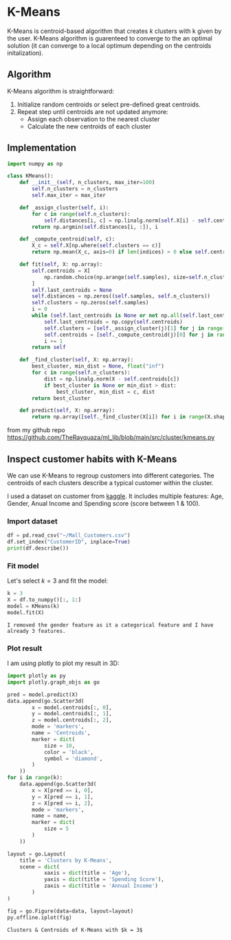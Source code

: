 # K-Means

K-Means is centroid-based algorithm that creates $k$ clusters with k given by the user. K-Means algorithm is guarenteed to converge to the an optimal solution (it can converge to a local optimum depending on the centroids initalization).

## Algorithm

K-Means algorithm is straightforward:
1. Initialize random centroids or select pre-defined great centroids.
2. Repeat step until centroids are not updated anymore:
    - Assign each observation to the nearest cluster
    - Calculate the new centroids of each cluster

## Implementation

```python
import numpy as np

class KMeans():
    def __init__(self, n_clusters, max_iter=100)
        self.n_clusters = n_clusters
        self.max_iter = max_iter

    def _assign_cluster(self, i):
        for c in range(self.n_clusters):
            self.distances[i, c] = np.linalg.norm(self.X[i] - self.centroids[c])
        return np.argmin(self.distances[i, :]), i

    def _compute_centroid(self, c):
        X_c = self.X[np.where(self.clusters == c)]
        return np.mean(X_c, axis=0) if len(indices) > 0 else self.centroids[c], c

    def fit(self, X: np.array):
        self.centroids = X[
            np.random.choice(np.arange(self.samples), size=self.n_clusters, replace=False)
        ]
        self.last_centroids = None
        self.distances = np.zeros((self.samples, self.n_clusters))
        self.clusters = np.zeros(self.samples)
        i = 0
        while (self.last_centroids is None or not np.all(self.last_centroids == self.centroids)) and (i < self.max_iter):
            self.last_centroids = np.copy(self.centroids)
            self.clusters = [self._assign_cluster(j)[1] for j in range(self.datapoints)] # Assign clusters
            self.centroids = [self._compute_centroid(j)[0] for j in range(self.n_clusters)] # Compute centroids
            i += 1
        return self

    def _find_cluster(self, X: np.array):
        best_cluster, min_dist = None, float("inf")
        for c in range(self.n_clusters):
            dist = np.linalg.norm(X - self.centroids[c])
            if best_cluster is None or min_dist > dist:
                best_cluster, min_dist = c, dist
        return best_cluster

    def predict(self, X: np.array):
        return np.array([self._find_cluster(X[i]) for i in range(X.shape[0])])
```
from my github repo https://github.com/TheRayquaza/ml_lib/blob/main/src/cluster/kmeans.py

## Inspect customer habits with K-Means

We can use K-Means to regroup customers into different categories. The centroids of each clusters describe a typical customer within the cluster.

I used a dataset on customer from [kaggle](https://www.kaggle.com/datasets/vjchoudhary7/customer-segmentation-tutorial-in-python). It includes multiple features: Age, Gender, Anual Income and Spending score (score between 1 & 100).

### Import dataset

```python
df = pd.read_csv("~/Mall_Customers.csv")
df.set_index("CustomerID", inplace=True)
print(df.describe())
```

### Fit model

Let's select $k = 3$ and fit the model:

```python
k = 3
X = df.to_numpy()[:, 1:]
model = KMeans(k)
model.fit(X)
```

```{note}
I removed the gender feature as it a categorical feature and I have already 3 features.
```

### Plot result

I am using plotly to plot my result in 3D:

```python
import plotly as py
import plotly.graph_objs as go

pred = model.predict(X)
data.append(go.Scatter3d(
        x = model.centroids[:, 0],
        y = model.centroids[:, 1],
        z = model.centroids[:, 2],
        mode = 'markers',
        name = 'Centroids',
        marker = dict(
            size = 10,
            color = 'black',
            symbol = 'diamond',
        )
    ))
for i in range(k):
    data.append(go.Scatter3d(
        x = X[pred == i, 0],
        y = X[pred == i, 1],
        z = X[pred == i, 2],
        mode = 'markers',
        name = name,
        marker = dict(
            size = 5
        )
    ))

layout = go.Layout(
    title = 'Clusters by K-Means',
    scene = dict(
            xaxis = dict(title = 'Age'),
            yaxis = dict(title = 'Spending Score'),
            zaxis = dict(title = 'Annual Income')
        )
)

fig = go.Figure(data=data, layout=layout)
py.offline.iplot(fig)
```

```{figure} https://raw.githubusercontent.com/TheRayquaza/therayquaza.github.io/main/images/machine_learning/clustering/kmeans_plot.png
Clusters & Centroids of K-Means with $k = 3$
```